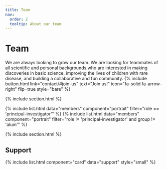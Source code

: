 ```yaml
---
title: Team
nav:
  order: 2
  tooltip: About our team
---
```


# Team

We are always looking to grow our team. We are looking for teammates of all scientific and personal backgrounds who are interested in making discoveries in basic science, improving the lives of children with rare disease, and building a collaborative and fun community. {%
  include button.html
  link="contact/#join-us"
  text="Join us!"
  icon="fa-solid fa-arrow-right"
  flip=true
  style="bare"
%}

{% include section.html %}

{% include list.html data="members" component="portrait" filter="role == 'principal-investigator'" %}
{% include list.html data="members" component="portrait" filter="role != 'principal-investigator' and group != 'alum'" %}


{% include section.html %}

## Support 

{% include list.html component="card" data="support" style="small" %}